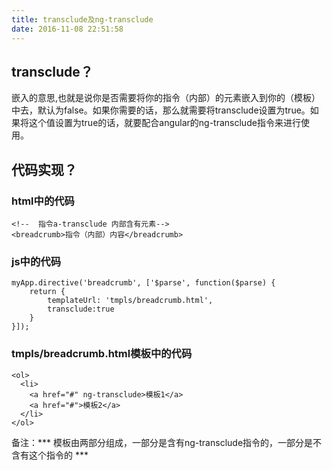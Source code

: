 ```yaml
---
title: transclude及ng-transclude
date: 2016-11-08 22:51:58
---
```


## transclude？

嵌入的意思,也就是说你是否需要将你的指令（内部）的元素嵌入到你的（模板）中去，默认为false。如果你需要的话，那么就需要将transclude设置为true。如果将这个值设置为true的话，就要配合angular的ng-transclude指令来进行使用。

## 代码实现？
### html中的代码
```
<!--  指令a-transclude 内部含有元素-->
<breadcrumb>指令（内部）内容</breadcrumb>
```
### js中的代码
```
myApp.directive('breadcrumb', ['$parse', function($parse) {
	return {
		templateUrl: 'tmpls/breadcrumb.html',
        transclude:true
	}
}]);

```

### tmpls/breadcrumb.html模板中的代码
```
<ol>
  <li>
  	<a href="#" ng-transclude>模板1</a>
  	<a href="#">模板2</a>
  </li>
</ol>
```
备注：*** 模板由两部分组成，一部分是含有ng-transclude指令的，一部分是不含有这个指令的 ***
